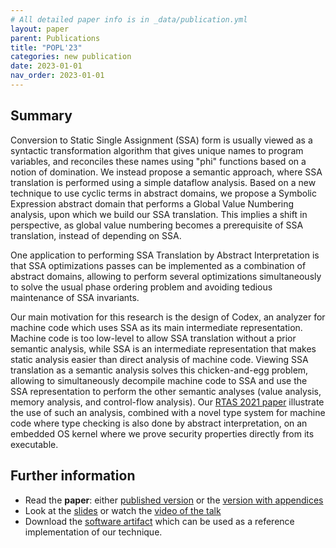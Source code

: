 ```yaml
---
# All detailed paper info is in _data/publication.yml
layout: paper
parent: Publications
title: "POPL'23"
categories: new publication
date: 2023-01-01
nav_order: 2023-01-01
---
```



## Summary

Conversion to Static Single Assignment (SSA) form is usually viewed as
a syntactic transformation algorithm that gives unique names to
program variables, and reconciles these names using "phi" functions
based on a notion of domination. We instead propose a semantic
approach, where SSA translation is performed using a simple dataflow
analysis. Based on a new technique to use cyclic terms in abstract
domains, we propose a Symbolic Expression abstract domain that
performs a Global Value Numbering analysis, upon which we build our
SSA translation.  This implies a shift in perspective, as global value
numbering becomes a prerequisite of SSA translation, instead of
depending on SSA.

One application to performing SSA Translation by Abstract
Interpretation is that SSA optimizations passes can be implemented as
a combination of abstract domains, allowing to perform several
optimizations simultaneously to solve the usual phase ordering problem
and avoiding tedious maintenance of SSA invariants.

Our main motivation for this research is the design of Codex, an
analyzer for machine code which uses SSA as its main intermediate
representation. Machine code is too low-level to allow SSA translation
without a prior semantic analysis, while SSA is an intermediate
representation that makes static analysis easier than direct analysis
of machine code. Viewing SSA translation as a semantic analysis solves
this chicken-and-egg problem, allowing to simultaneously decompile
machine code to SSA and use the SSA representation to perform the
other semantic analyses (value analysis, memory analysis, and
control-flow analysis).  Our [RTAS 2021
paper](/papers/2021-rtas-no-crash-no-exploit.html) illustrate the use
of such an analysis, combined with a novel type system for machine
code where type checking is also done by abstract interpretation, on
an embedded OS kernel where we prove security properties directly from
its executable.

## Further information

- Read the **paper**: either [published version](https://doi.acm.org?doi=3656392) or the [version with appendices](/assets/publications/pdfs/2023-popl-ssa-translation-is-an-abstract-interpretation-with-appendices.pdf)
- Look at the [slides](/assets/publications/slides/2023-popl-ssa-translation-is-an-abstract-interpretation-slides.pdf) or watch the [video of the talk](https://www.youtube.com/watch?v=wkIfcN3Ipd4)
- Download the [software artifact](https://zenodo.org/records/10895582) which can be used as a reference implementation of our technique.
